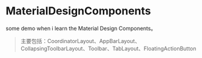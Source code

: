 # MaterialDesignComponents
some demo when i learn the Material Design Components。

>  主要包括：CoordinatorLayout、AppBarLayout、CollapsingToolbarLayout、Toolbar、TabLayout、FloatingActionButton


